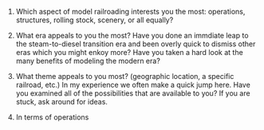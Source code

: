 1. Which aspect of model railroading interests you the most: operations, structures, rolling stock, scenery, or all equally?

2. What era appeals to you the most?  Have you done an immdiate leap to the steam-to-diesel transition era and been overly quick to dismiss other eras which you might enkoy more?  Have you taken a hard look at the many benefits of modeling the modern era?

3. What theme appeals to you most?  (geographic location, a specific railroad, etc.)  In my experience we often make a quick jump here.  Have you examined all of the possibilities that are available to you?  If you are stuck, ask around for ideas.

4. In terms of operations 